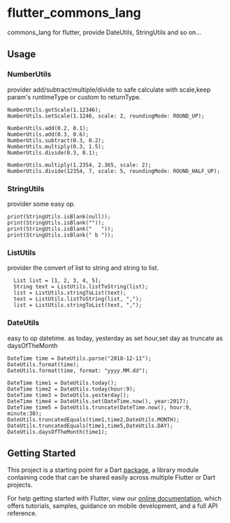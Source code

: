# flutter_commons_lang

commons_lang for flutter, provide DateUtils, StringUtils and so on...

## Usage

### NumberUtils
provider add/subtract/multiple/divide to safe calculate with scale,keep param's runtimeType or custom to returnType.

```
NumberUtils.getScale(1.12346);
NumberUtils.setScale(1.1246, scale: 2, roundingMode: ROUND_UP);

NumberUtils.add(0.2, 0.1);
NumberUtils.add(0.3, 0.6);
NumberUtils.subtract(0.3, 0.2);
NumberUtils.multiply(0.3, 1.5);
NumberUtils.divide(0.3, 0.1);

NumberUtils.multiply(1.2354, 2.365, scale: 2);
NumberUtils.divide(12354, 7, scale: 5, roundingMode: ROUND_HALF_UP);
```

### StringUtils
provider some easy op.

```
print(StringUtils.isBlank(null));
print(StringUtils.isBlank(""));
print(StringUtils.isBlank("   "));
print(StringUtils.isBlank(" b "));
```

### ListUtils
provider the convert of list to string and string to list.

```
  List list = [1, 2, 3, 4, 5];
  String text = ListUtils.listToString(list);
  list = ListUtils.stringToList(text);
  text = ListUtils.listToString(list, ",");
  list = ListUtils.stringToList(text, ",");
```

### DateUtils
easy to op datetime.
as today, yesterday
as set hour,set day
as truncate
as daysOfTheMonth

```
DateTime time = DateUtils.parse("2018-12-11");
DateUtils.format(time);
DateUtils.format(time, format: "yyyy.MM.dd");

DateTime time1 = DateUtils.today();
DateTime time2 = DateUtils.today(hour:9);
DateTime time3 = DateUtils.yesterday();
DateTime time4 = DateUtils.set(DateTime.now(), year:2017);
DateTime time5 = DateUtils.truncate(DateTime.now(), hour:9, minute:30);
DateUtils.truncatedEquals(time1,time2,DateUtils.MONTH);
DateUtils.truncatedEquals(time1,time5,DateUtils.DAY);
DateUtils.daysOfTheMonth(time1);
```

## Getting Started

This project is a starting point for a Dart
[package](https://flutter.io/developing-packages/),
a library module containing code that can be shared easily across
multiple Flutter or Dart projects.

For help getting started with Flutter, view our
[online documentation](https://flutter.io/docs), which offers tutorials,
samples, guidance on mobile development, and a full API reference.
